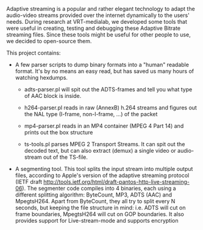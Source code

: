 Adaptive streaming is a popular and rather elegant technology to adapt the
audio-video streams provided over the internet dynamically to the users' needs.
During research at VRT-medialab, we developed some tools that were useful in
creating, testing and debugging these Adaptive Bitrate streaming files. Since
these tools might be useful for other people to use, we decided to open-source
them.

This project contains:

 * A few parser scripts to dump binary formats into a "human" readable format.
   It's by no means an easy read, but has saved us many hours of watching
   hexdumps.

    * adts-parser.pl will spit out the ADTS-frames and tell you what
      type of AAC block is inside.

    * h264-parser.pl reads in raw (AnnexB) h.264 streams and figures out the
      NAL type (I-frame, non-I-frame, ...) of the packet

    * mp4-parser.pl reads in an MP4 container (MPEG 4 Part 14) and prints out
      the box structure

    * ts-tools.pl parses MPEG 2 Transport Streams. It can spit out the decoded
      text, but can also extract (demux) a single video or audio-stream out of
      the TS-file.

 * A segmenting tool. This tool splits the input stream into multiple output
   files, according to Apple's version of the adaptive streaming protocol (IETF
   draft http://tools.ietf.org/html/draft-pantos-http-live-streaming-06).
   The segmenter code compiles into 4 binaries, each using a different
   splitting algorithm: ByteCount, MP3, ADTS (AAC) and MpegtsH264. Apart from
   ByteCount, they all try to split every N seconds, but keeping the file
   structure in mind: i.e. ADTS will cut on frame boundaries, MpegtsH264 will
   cut on GOP boundaries.
   It also provides support for Live-stream-mode and supports encryption
